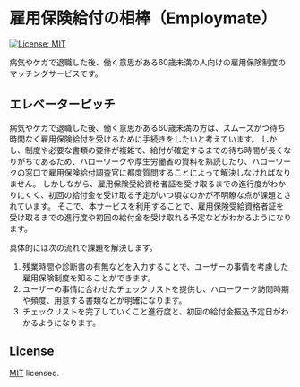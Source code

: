 # 雇用保険給付の相棒（Employmate）

<p>
  <a href="https://github.com/maeda-m/employmate/blob/main/LICENSE" target="_blank">
    <img alt="License: MIT" src="https://img.shields.io/badge/License-MIT-yellow.svg" />
  </a>
</p>

病気やケガで退職した後、働く意思がある60歳未満の人向けの雇用保険制度のマッチングサービスです。

## エレベーターピッチ

病気やケガで退職した後、働く意思がある60歳未満の方は、スムーズかつ待ち時間なく雇用保険給付を受けるために手続きをしたいと考えています。
しかし、制度や必要な書類の要件が複雑で、給付が確定するまでの待ち時間が長くなりがちであるため、ハローワークや厚生労働省の資料を熟読したり、ハローワークの窓口で雇用保険給付調査官に都度質問することによって解決しなければなりません。
しかしながら、雇用保険受給資格者証を受け取るまでの進行度がわかりにくく、初回の給付金を受け取る予定がいつ頃なのかが不明瞭な点が課題とされています。
そこで、本サービスを利用することで、雇用保険受給資格者証を受け取るまでの進行度や初回の給付金を受け取れる予定などがわかるようになります。

具体的には次の流れで課題を解決します。

1. 残業時間や診断書の有無などを入力することで、ユーザーの事情を考慮した雇用保険制度を知ることができます。
2. ユーザーの事情に合わせたチェックリストを提供し、ハローワーク訪問時期や頻度、用意する書類などが明確になります。
3. チェックリストを完了していくこと進行度と、初回の給付金振込予定日がわかるようになります。

## License

[MIT](https://github.com/maeda-m/employmate/blob/main/LICENSE) licensed.
